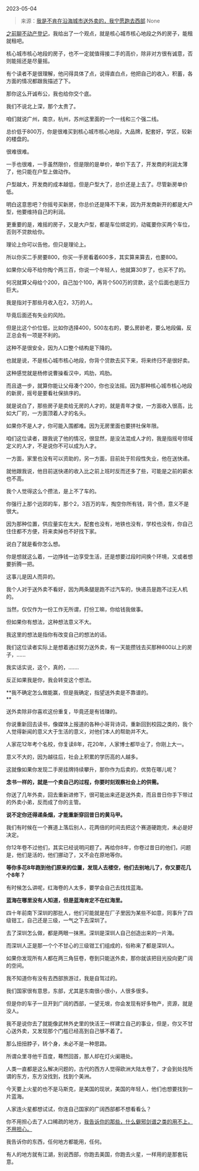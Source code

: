 2023-05-04

> 来源：[我是不肯在沿海城市送外卖的，我宁愿跑去西部](http://mp.weixin.qq.com/s?__biz=MzU3NDc5Nzc0NQ==&amp;mid=2247523660&amp;idx=1&amp;sn=9ae996898c10e783eb276f903e854821&amp;chksm=fd2e3f92ca59b68460df835c607cb5ffa379760483bee657e20b458046d113acbb06ca96ec42&amp;scene=127#wechat_redirect)
> None

[之前聊不动产登记](http://mp.weixin.qq.com/s?__biz=MzU3NDc5Nzc0NQ==&mid=2247523606&idx=1&sn=d4543e5bd7d25d8452a728bba54d575c&chksm=fd2e3fc8ca59b6de4f252139f10c238cc82c028edf03524c2798cf49eb9f1433031330980780&scene=21#wechat_redirect)，我给出了一个观点，就是核心城市核心地段之外的房子，能租就租吧。

核心城市核心地段的房子，也不一定就值得接二手的高价，除非对方很有诚意，否则能摇还是尽量摇。  

有个读者不是很理解，他问得具体了点，说得直白点，他把自己的收入，积蓄，各方面的情况都跟我描述了下。  

那你这么开诚布公，我也给你交个底。

我们不说北上深，那个太贵了。

咱们就说广州，南京，杭州，苏州这里面的一个一线和三个强二线。

总价低于800万，你是很难买到核心城市核心地段，大品牌，配套好，学区，较新的楼盘的。

很难很难。

一手也很难，一手虽然限价，但是限的是单价，单价下去了，开发商的利润太薄了，他只能在户型上做动作。  

户型越大，开发商的成本越低，但是户型大了，总价还是上去了。尽管新房单价低。

明白这意思吧？你摇号买新房，你总价还是降不下来，因为开发商新开的都是大户型，他要维持自己的利润。

更重要的是，难摇的房子，又是大户型，都是车位绑定的，动辄要你买两个车位，否则不贷款给你。  

理论上你可以告他，但只是理论上。  

所以你买二手房要800，你买一手房看着600多，其实算来算去，也要800。  

如果你父母不给你掏个两三百，你说一个年轻人，他就算30岁了，也买不了的。  

何况就算父母给个200，自己加个100，再背个500万的贷款，这个后面也是压力巨大。  

我是指对于那些月收入在2，3万的人。

毕竟后面还有失业的风险。  

但是比这个价位低，比如你选择400，500左右的，要么房龄老，要么地段偏，反正总会有一项是不利的。  

这种不是很安全，因为人口整个结构是下降的。  

也就是说，不是核心城市核心地段，你背个贷款去买下来，将来终归不是很好卖。  

这种感觉就是杨修说曹操看汉中，鸡肋，鸡肋。  

而且退一步，就算你能让父母凑个200，你也没法摇。因为那种核心城市核心地段的新房，摇号是要看社保排序的。  

就是说白了，那些房子是卖给无房的人才的，就是青年才俊，一方面收入很高，比如大厂的，一方面顶着人才的名头。  

如果你不是人才，你可能入围都难。因为无房里面也要拼社保年限。  

咱们这位读者，跟我说了他的情况，很显然，是没法混成人才的，我是指摇号领域定义的人才，不是说你不可以成为人才。

一方面，家里也没有可以资助的，另一方面，目前处于阶段性失业，他在送快递。

就他跟我说，他目前送快递的收入比之前上班时反而还多了些，可能是之前的薪水也不高。

我个人觉得这么个攒法，是上不了车的。  

你强行上那个远郊的车，那个2，3百万的车，掏空你所有钱，背个债，意义不是很大。  

因为那种位置，供应量实在太大，配套也没有，地铁也没有，学校也没有，你自己住住都不方便，将来卖掉也不好找下家。  

说白了就是看你怎么想。  

你是想就这么着，一边挣钱一边享受生活，还是想要过段时间换个环境，又或者想要折腾一把。  

这事儿是因人而异的。  

我个人对于送外卖不看好，因为两条腿是跑不过汽车的，快递员是跑不过无人机的。  

当然，仅仅作为一份工作无所谓，打份工嘛，你给钱我做事。  

但如果你有想法，这种想法意义不大。

我这里的想法是指你有改变自己的想法的话。  

我们这位读者实际上是想着通过努力送外卖，有一天能攒钱去买那种800以上的房子，......

我实话实说，这个，真的，.......

反正如果我是你，我会转变这个想法。  

 **我不确定怎么做能赢，但是我确定，指望送外卖是不靠谱的。  
**

送外卖除非你喜欢这份重复，毕竟还是有钱赚的。  

你说重新回去读书，像媒体上报道的各种小哥背诗词，重新回到校园之类的，我个人觉得新闻的意义大于生活的意义，对他们本人的帮助并不大。

人家花12年考个名校，你复读8年，花20年，人家博士都毕业了，你刚上大一。

意义不大的，因为越往后，社会上积累的学历高的人越多。  

这就像如果你发现二手房挂牌持续攀升，那你作为后卖的，优势在哪儿呢？  

 **念书一样的，就是一个卖自己的过程，你要时刻观察社会上的供需。**

你送了几年外卖，回去重新进修下，很可能出来还是送外卖，而且昔日你手下带过的外卖小弟，反而成了你的主管。  

 **说不定你还得递条烟，才能重新穿回昔日的黄马甲。**

我们有时候在一个赛道上落后别人，花两倍的时间去把这个赛道硬跑完，未必是好决定。

你12年卷不过他们，其实已经说明问题了。再给你8年，你卷过昔日的他们，问题是，他们是活的，他们挪动了，又不会在原地等你。  

 **等你多花8年跑到他们原来的位置，发现人去楼空，他们去别地儿了，你又要花几个8年？**

有时候怎么讲呢，红海卷的人太多，要学会自己去找找蓝海。  

 **蓝海在哪里没有人知道，但是蓝海肯定不在红海里。**

四十年前南下深圳的那批人，他们可能就是在厂子里因为某些不如意，同事升了四级钳工，自己还是三级，一气之下去深圳了。  

去了深圳怎么做，都是两眼一抹黑。深圳是深圳人自己创造出来的一片海。

而深圳人正是那一个个不甘心的三级钳工们组成的，俗称来了都是深圳人。  

如果你发现所有人都在两三角狂卷，卷到只能送外卖，那你就该把目光投向更广阔的空间。  

我不知道你有没有去西部旅游过，我是自驾过的。

我们国家很有意思，东部，尤其是东南很小很小，人很多很多。  

但是你的车子一旦开到广阔的西部，一望无垠，你会发现有好多物产，资源，就是没人。

我不是说你去了就能像武林外史里的快活王一样建立自己的事业，但是，你又不甘心送外卖，又发现那个门槛已经高到自己够不着了。  

那么扭扭脖子，转个身，未必不是一种思路。  

所谓众里寻他千百度，蓦然回首，那人却在灯火阑珊处。

人类一直都是这么解决问题的，古代的西方人觉得欧洲大陆太卷了，才会到处找所谓的东方，东方没找到，找到个美洲。

今天要上火星的也不是马斯克，是美国的现状，美国的年轻人，他们也想要找到一片蓝海。

人家连火星都想试试，你连自己国家的广阔西部都不想看看么？  

你不用担心去了人口稀疏的地方，[我告诉你的那些，什么僻邪剑谱之类的用不上，不用担心。](http://mp.weixin.qq.com/s?__biz=MzkwMzQ1MzczOQ==&mid=2247483763&idx=1&sn=8a0e59de7989dd8f2684320ddd190c57&chksm=c0974c37f7e0c5214ec9002b5e54af9b6019e14a0417a2e0e194d459073230b9aac4b1308691&scene=21#wechat_redirect)

我告诉你的东西，任何地方都能用，任何。

有人的地方就有江湖，别说西部，你跑去美国，你跑去火星，一样用的是那套玩意。

